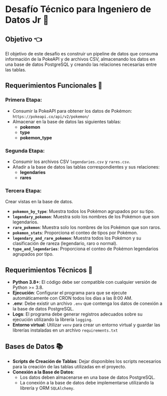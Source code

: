 # Desafío Técnico para Ingeniero de Datos Jr 🚀

## Objetivo 👈
El objetivo de este desafío es construir un pipeline de datos que consuma información de la PokeAPI y de archivos CSV, almacenando los datos en una base de datos PostgreSQL y creando las relaciones necesarias entre las tablas.

## Requerimientos Funcionales 🔎

### Primera Etapa:
- Consumir la PokeAPI para obtener los datos de Pokémon: `https://pokeapi.co/api/v2/pokemon/`
- Almacenar en la base de datos las siguientes tablas:
  - **pokemon**
  - **type**
  - **pokemon_type**

### Segunda Etapa:
- Consumir los archivos CSV `legendaries.csv` y `rares.csv`.
- Añadir a la base de datos las tablas correspondientes y sus relaciones:
  - **legendaries**
  - **rares**

### Tercera Etapa:
Crear vistas en la base de datos.
   - **`pokemon_by_type`**: Muestra todos los Pokémon agrupados por su tipo.
   - **`legendary_pokemon`**: Muestra solo los nombres de los Pokémon que son legendarios.
   - **`rare_pokemon`**: Muestra solo los nombres de los Pokémon que son raros.
   - **`pokemon_stats`**: Proporciona el conteo de tipos por Pokémon.
   - **`legendary_and_rare_pokemon`**: Muestra todos los Pokémon y su clasificación de rareza (legendario, raro o normal).
   - **`type_and_legendaries`**: Proporciona el conteo de Pokémon legendarios agrupados por tipo.

## Requerimientos Técnicos 🔧

- **Python 3.8+**: El código debe ser compatible con cualquier versión de Python >= 3.8.
- **Ejecución**: Configurar el programa para que se ejecute automáticamente con CRON todos los días a las 8:00 AM.
- **.env**: Debe existir un archivo `.env` que contenga los datos de conexión a la base de datos PostgreSQL.
- **Logs**: El programa debe generar registros adecuados sobre su ejecución utilizando la librería `logging`.
- **Entorno virtual**: Utilizar `venv` para crear un entorno virtual y guardar las librerías instaladas en un archivo `requirements.txt`

## Bases de Datos 📚
- **Scripts de Creación de Tablas**: Dejar disponibles los scripts necesarios para la creación de las tablas utilizadas en el proyecto.
- **Conexión a la Base de Datos**:
  - Los datos deben almacenarse en una base de datos PostgreSQL.
  - La conexión a la base de datos debe implementarse utilizando la librería y ORM `SQLAlchemy`.
